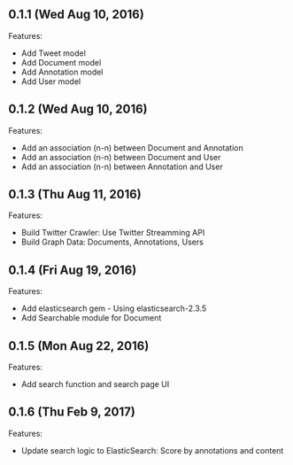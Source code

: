 ## 0.1.1 (Wed Aug 10, 2016)
Features:
  - Add Tweet model
  - Add Document model
  - Add Annotation model
  - Add User model

## 0.1.2 (Wed Aug 10, 2016)
Features:
  - Add an association (n-n) between Document and Annotation
  - Add an association (n-n) between Document and User
  - Add an association (n-n) between Annotation and User

## 0.1.3 (Thu Aug 11, 2016)
Features:
  - Build Twitter Crawler: Use Twitter Streamming API
  - Build Graph Data: Documents, Annotations, Users

## 0.1.4 (Fri Aug 19, 2016)
Features:
  - Add elasticsearch gem - Using elasticsearch-2.3.5
  - Add Searchable module for Document

## 0.1.5 (Mon Aug 22, 2016)
Features:
  - Add search function and search page UI

## 0.1.6 (Thu Feb 9, 2017)
Features:
  - Update search logic to ElasticSearch: Score by annotations and content
